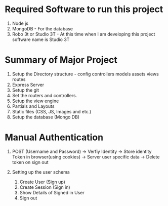 # Required Software to run this project
1. Node js
2. MongoDB - For the database
3. Robo 3t or Studio 3T - At this time when I am developing this project software name is Studio 3T

# Summary of Major Project
1. Setup the Directory structure - config controllers models assets views routes
2. Express Server 
3. Setup the git 
4. Set the routers and controllers.
5. Setup the view engine
6. Partials and Layouts
7. Static files (CSS, JS, Images and etc.)
8. Setup the database (Mongo DB)


# Manual Authentication
1.  POST (Username and Password) -> Verfiy Identity -> Store identity Token in browser(using cookies)
    -> Server user specific data -> Delete token on sign out

2. Setting up the user schema
    1. Create User (Sign up)
    2. Create Session (Sign in)
    3. Show Details of Signed in User
    4. Sign out
